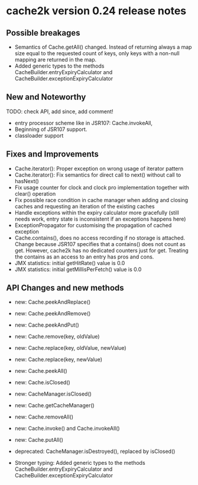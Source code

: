 # cache2k version 0.24 release notes

## Possible breakages

  * Semantics of Cache.getAll() changed. Instead of returning always a map size equal to the requested count of keys,
    only keys with a non-null mapping are returned in the map.
  * Added generic types to the methods CacheBuilder.entryExpiryCalculator and CacheBuilder.exceptionExpiryCalculator

## New and Noteworthy

  TODO: check API, add since, add comment!
  * entry processor scheme like in JSR107: Cache.invokeAll,
  * Beginning of JSR107 support.
  * classloader support

## Fixes and Improvements

  * Cache.iterator(): Proper exception on wrong usage of iterator pattern
  * Cache.iterator(): Fix semantics for direct call to next() without call to hasNext()
  * Fix usage counter for clock and clock pro implementation together with clear() operation
  * Fix possible race condition in cache manager when adding and closing caches and requesting an iteration of the existing caches
  * Handle exceptions within the expiry calculator more gracefully (still needs work, entry state is inconsistent if an exceptions happens here)
  * ExceptionPropagator for customising the propagation of cached exception
  * Cache.contains(), does no access recording if no storage is attached. Change because JSR107 specifies that a contains() does not count as get.
    However, cache2k has no dedicated counters just for get. Treating the contains as an access to an entry has pros and cons.
  * JMX statistics: initial getHitRate() value is 0.0
  * JMX statistics: initial getMillisPerFetch() value is 0.0


## API Changes and new methods

  * new: Cache.peekAndReplace()
  * new: Cache.peekAndRemove()
  * new: Cache.peekAndPut()
  * new: Cache.remove(key, oldValue)
  * new: Cache.replace(key, oldValue, newValue)
  * new: Cache.replace(key, newValue)
  * new: Cache.peekAll()
  * new: Cache.isClosed()
  * new: CacheManager.isClosed()
  * new: Cache.getCacheManager()
  * new: Cache.removeAll()
  * new: Cache.invoke() and Cache.invokeAll()
  * new: Cache.putAll()

  * deprecated: CacheManager.isDestroyed(), replaced by isClosed()

  * Stronger typing: Added generic types to the methods CacheBuilder.entryExpiryCalculator and CacheBuilder.exceptionExpiryCalculator
